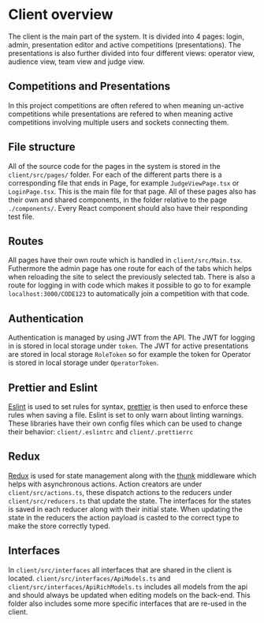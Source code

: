 # Client overview

The client is the main part of the system.
It is divided into 4 pages: login, admin, presentation editor and active competitions (presentations).
The presentations is also further divided into four different views: operator view, audience view, team view and judge view.

## Competitions and Presentations

In this project competitions are often refered to when meaning un-active competitions while presentations are refered to when meaning active competitions involving multiple users and sockets connecting them.

## File structure

All of the source code for the pages in the system is stored in the `client/src/pages/` folder.
For each of the different parts there is a corresponding file that ends in Page, for example `JudgeViewPage.tsx` or `LoginPage.tsx`.
This is the main file for that page.
All of these pages also has their own and shared components, in the folder relative to the page `./components/`.
Every React component should also have their responding test file.

## Routes

All pages have their own route which is handled in `client/src/Main.tsx`. Futhermore the admin page has one route for each of the tabs which helps when reloading the site to select the previously selected tab. There is also a route for logging in with code which makes it possible to go to for example `localhost:3000/CODE123` to automatically join a competition with that code.

## Authentication

Authentication is managed by using JWT from the API. The JWT for logging in is stored in local storage under `token`. The JWT for active presentations are stored in local storage `RoleToken` so for example the token for Operator is stored in local storage under `OperatorToken`.

## Prettier and Eslint

[Eslint](https://eslint.org/) is used to set rules for syntax, [prettier](https://prettier.io/) is then used to enforce these rules when saving a file. Eslint is set to only warn about linting warnings. These libraries have their own config files which can be used to change their behavior: `client/.eslintrc` and `client/.prettierrc`

## Redux

[Redux](https://eslint.org/) is used for state management along with the [thunk](https://github.com/reduxjs/redux-thunk) middleware which helps with asynchronous actions. Action creators are under `client/src/actions.ts`, these dispatch actions to the reducers under `client/src/reducers.ts` that update the state. The interfaces for the states is saved in each reducer along with their initial state. When updating the state in the reducers the action payload is casted to the correct type to make the store correctly typed.

## Interfaces

In `client/src/interfaces` all interfaces that are shared in the client is located. `client/src/interfaces/ApiModels.ts` and `client/src/interfaces/ApiRichModels.ts` includes all models from the api and should always be updated when editing models on the back-end. This folder also includes some more specific interfaces that are re-used in the client.
